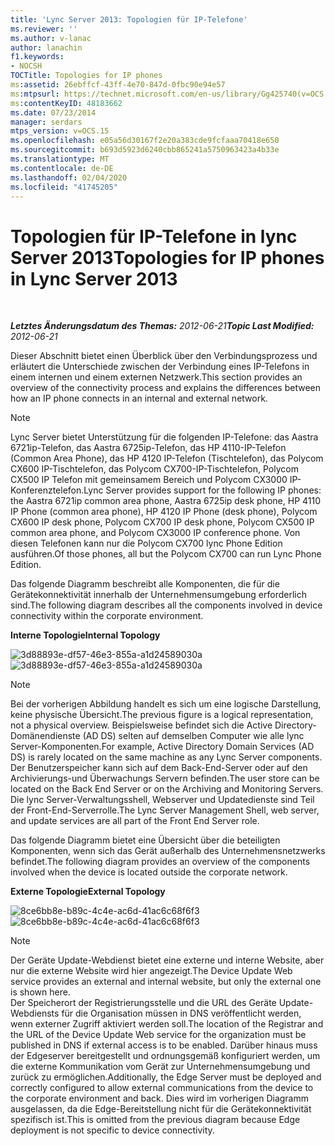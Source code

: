 ```yaml
---
title: 'Lync Server 2013: Topologien für IP-Telefone'
ms.reviewer: ''
ms.author: v-lanac
author: lanachin
f1.keywords:
- NOCSH
TOCTitle: Topologies for IP phones
ms:assetid: 26ebffcf-43ff-4e70-847d-0fbc90e94e57
ms:mtpsurl: https://technet.microsoft.com/en-us/library/Gg425740(v=OCS.15)
ms:contentKeyID: 48183662
ms.date: 07/23/2014
manager: serdars
mtps_version: v=OCS.15
ms.openlocfilehash: e05a56d30167f2e20a383cde9fcfaaa70418e650
ms.sourcegitcommit: b693d5923d6240cbb865241a5750963423a4b33e
ms.translationtype: MT
ms.contentlocale: de-DE
ms.lasthandoff: 02/04/2020
ms.locfileid: "41745205"
---
```

<div data-xmlns="http://www.w3.org/1999/xhtml">

<div class="topic" data-xmlns="http://www.w3.org/1999/xhtml" data-msxsl="urn:schemas-microsoft-com:xslt" data-cs="http://msdn.microsoft.com/en-us/">

<div data-asp="http://msdn2.microsoft.com/asp">

# <a name="topologies-for-ip-phones-in-lync-server-2013"></a><span data-ttu-id="0a9e3-102">Topologien für IP-Telefone in lync Server 2013</span><span class="sxs-lookup"><span data-stu-id="0a9e3-102">Topologies for IP phones in Lync Server 2013</span></span>

</div>

<div id="mainSection">

<div id="mainBody">

<span> </span>

<span data-ttu-id="0a9e3-103">_**Letztes Änderungsdatum des Themas:** 2012-06-21_</span><span class="sxs-lookup"><span data-stu-id="0a9e3-103">_**Topic Last Modified:** 2012-06-21_</span></span>

<span data-ttu-id="0a9e3-104">Dieser Abschnitt bietet einen Überblick über den Verbindungsprozess und erläutert die Unterschiede zwischen der Verbindung eines IP-Telefons in einem internen und einem externen Netzwerk.</span><span class="sxs-lookup"><span data-stu-id="0a9e3-104">This section provides an overview of the connectivity process and explains the differences between how an IP phone connects in an internal and external network.</span></span>

<div>


> [!NOTE]  
> <span data-ttu-id="0a9e3-105">Lync Server bietet Unterstützung für die folgenden IP-Telefone: das Aastra 6721ip-Telefon, das Aastra 6725ip-Telefon, das HP 4110-IP-Telefon (Common Area Phone), das HP 4120 IP-Telefon (Tischtelefon), das Polycom CX600 IP-Tischtelefon, das Polycom CX700-IP-Tischtelefon, Polycom CX500 IP Telefon mit gemeinsamem Bereich und Polycom CX3000 IP-Konferenztelefon.</span><span class="sxs-lookup"><span data-stu-id="0a9e3-105">Lync Server provides support for the following IP phones: the Aastra 6721ip common area phone, Aastra 6725ip desk phone, HP 4110 IP Phone (common area phone), HP 4120 IP Phone (desk phone), Polycom CX600 IP desk phone, Polycom CX700 IP desk phone, Polycom CX500 IP common area phone, and Polycom CX3000 IP conference phone.</span></span> <span data-ttu-id="0a9e3-106">Von diesen Telefonen kann nur die Polycom CX700 lync Phone Edition ausführen.</span><span class="sxs-lookup"><span data-stu-id="0a9e3-106">Of those phones, all but the Polycom CX700 can run Lync Phone Edition.</span></span>



</div>

<span data-ttu-id="0a9e3-107">Das folgende Diagramm beschreibt alle Komponenten, die für die Gerätekonnektivität innerhalb der Unternehmensumgebung erforderlich sind.</span><span class="sxs-lookup"><span data-stu-id="0a9e3-107">The following diagram describes all the components involved in device connectivity within the corporate environment.</span></span>

<span data-ttu-id="0a9e3-108">**Interne Topologie**</span><span class="sxs-lookup"><span data-stu-id="0a9e3-108">**Internal Topology**</span></span>

<span data-ttu-id="0a9e3-109">![3d88893e-df57-46e3-855a-a1d24589030a](images/Gg425740.3d88893e-df57-46e3-855a-a1d24589030a(OCS.15).jpg "3d88893e-df57-46e3-855a-a1d24589030a")</span><span class="sxs-lookup"><span data-stu-id="0a9e3-109">![3d88893e-df57-46e3-855a-a1d24589030a](images/Gg425740.3d88893e-df57-46e3-855a-a1d24589030a(OCS.15).jpg "3d88893e-df57-46e3-855a-a1d24589030a")</span></span>

<div>


> [!NOTE]  
> <span data-ttu-id="0a9e3-110">Bei der vorherigen Abbildung handelt es sich um eine logische Darstellung, keine physische Übersicht.</span><span class="sxs-lookup"><span data-stu-id="0a9e3-110">The previous figure is a logical representation, not a physical overview.</span></span> <span data-ttu-id="0a9e3-111">Beispielsweise befindet sich die Active Directory-Domänendienste (AD DS) selten auf demselben Computer wie alle lync Server-Komponenten.</span><span class="sxs-lookup"><span data-stu-id="0a9e3-111">For example, Active Directory Domain Services (AD DS) is rarely located on the same machine as any Lync Server components.</span></span> <span data-ttu-id="0a9e3-112">Der Benutzerspeicher kann sich auf dem Back-End-Server oder auf den Archivierungs-und Überwachungs Servern befinden.</span><span class="sxs-lookup"><span data-stu-id="0a9e3-112">The user store can be located on the Back End Server or on the Archiving and Monitoring Servers.</span></span> <span data-ttu-id="0a9e3-113">Die lync Server-Verwaltungsshell, Webserver und Updatedienste sind Teil der Front-End-Serverrolle.</span><span class="sxs-lookup"><span data-stu-id="0a9e3-113">The Lync Server Management Shell, web server, and update services are all part of the Front End Server role.</span></span>



</div>

<span data-ttu-id="0a9e3-114">Das folgende Diagramm bietet eine Übersicht über die beteiligten Komponenten, wenn sich das Gerät außerhalb des Unternehmensnetzwerks befindet.</span><span class="sxs-lookup"><span data-stu-id="0a9e3-114">The following diagram provides an overview of the components involved when the device is located outside the corporate network.</span></span>

<span data-ttu-id="0a9e3-115">**Externe Topologie**</span><span class="sxs-lookup"><span data-stu-id="0a9e3-115">**External Topology**</span></span>

<span data-ttu-id="0a9e3-116">![8ce6bb8e-b89c-4c4e-ac6d-41ac6c68f6f3](images/Gg425740.8ce6bb8e-b89c-4c4e-ac6d-41ac6c68f6f3(OCS.15).jpg "8ce6bb8e-b89c-4c4e-ac6d-41ac6c68f6f3")</span><span class="sxs-lookup"><span data-stu-id="0a9e3-116">![8ce6bb8e-b89c-4c4e-ac6d-41ac6c68f6f3](images/Gg425740.8ce6bb8e-b89c-4c4e-ac6d-41ac6c68f6f3(OCS.15).jpg "8ce6bb8e-b89c-4c4e-ac6d-41ac6c68f6f3")</span></span>

<div>


> [!NOTE]  
> <span data-ttu-id="0a9e3-117">Der Geräte Update-Webdienst bietet eine externe und interne Website, aber nur die externe Website wird hier angezeigt.</span><span class="sxs-lookup"><span data-stu-id="0a9e3-117">The Device Update Web service provides an external and internal website, but only the external one is shown here.</span></span><BR><span data-ttu-id="0a9e3-118">Der Speicherort der Registrierungsstelle und die URL des Geräte Update-Webdiensts für die Organisation müssen in DNS veröffentlicht werden, wenn externer Zugriff aktiviert werden soll.</span><span class="sxs-lookup"><span data-stu-id="0a9e3-118">The location of the Registrar and the URL of the Device Update Web service for the organization must be published in DNS if external access is to be enabled.</span></span> <span data-ttu-id="0a9e3-119">Darüber hinaus muss der Edgeserver bereitgestellt und ordnungsgemäß konfiguriert werden, um die externe Kommunikation vom Gerät zur Unternehmensumgebung und zurück zu ermöglichen.</span><span class="sxs-lookup"><span data-stu-id="0a9e3-119">Additionally, the Edge Server must be deployed and correctly configured to allow external communications from the device to the corporate environment and back.</span></span> <span data-ttu-id="0a9e3-120">Dies wird im vorherigen Diagramm ausgelassen, da die Edge-Bereitstellung nicht für die Gerätekonnektivität spezifisch ist.</span><span class="sxs-lookup"><span data-stu-id="0a9e3-120">This is omitted from the previous diagram because Edge deployment is not specific to device connectivity.</span></span>



</div>

</div>

<span> </span>

</div>

</div>

</div>

